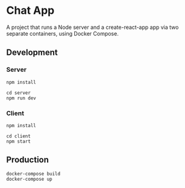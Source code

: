 # Chat App

A project that runs a Node server and a create-react-app app via two separate containers, using Docker Compose.

## Development

### Server

```
npm install
```

```
cd server
npm run dev 
```

### Client

```
npm install
```

```
cd client
npm start
```

## Production

```
docker-compose build
docker-compose up
```